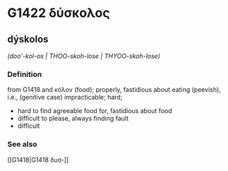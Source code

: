 # G1422 δύσκολος

## dýskolos

_(doo'-kol-os | THOO-skoh-lose | THYOO-skoh-lose)_

### Definition

from G1418 and κόλον (food); properly, fastidious about eating (peevish), i.e., (genitive case) impracticable; hard; 

- hard to find agreeable food for, fastidious about food
- difficult to please, always finding fault
- difficult

### See also

[[G1418|G1418 δυσ-]]
